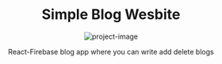 <h1 align="center" id="title">Simple Blog Wesbite</h1>

<p align="center"><img src="https://socialify.git.ci/timothytim812/simple-blog-app-react/image?language=1&amp;owner=1&amp;name=1&amp;stargazers=1&amp;theme=Light" alt="project-image"></p>

<p align="center" id="description">React-Firebase blog app where you can write add delete blogs</p>
